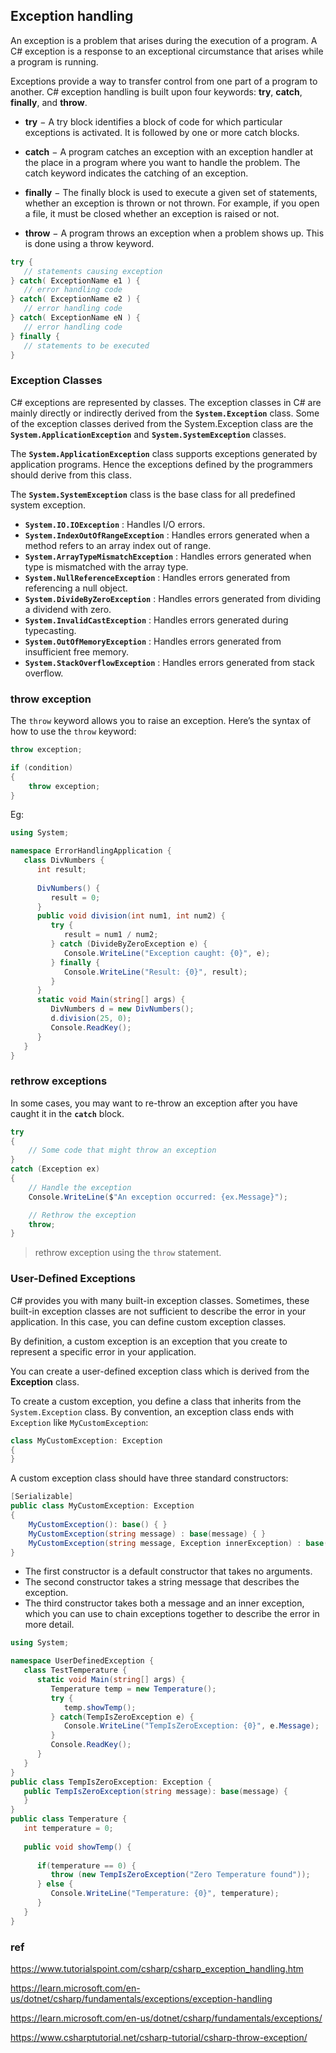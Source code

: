 ## Exception handling

An exception is a problem that arises during the execution of a program. A C# exception is a response to an exceptional circumstance that arises while a program is running.


Exceptions provide a way to transfer control from one part of a program to another. C# exception handling is built upon four keywords: **try**, **catch**, **finally**, and **throw**.

-   **try** − A try block identifies a block of code for which particular exceptions is activated. It is followed by one or more catch blocks.
    
-   **catch** − A program catches an exception with an exception handler at the place in a program where you want to handle the problem. The catch keyword indicates the catching of an exception.
    
-   **finally** − The finally block is used to execute a given set of statements, whether an exception is thrown or not thrown. For example, if you open a file, it must be closed whether an exception is raised or not.
    
-   **throw** − A program throws an exception when a problem shows up. This is done using a throw keyword.


```cs
try {
   // statements causing exception
} catch( ExceptionName e1 ) {
   // error handling code
} catch( ExceptionName e2 ) {
   // error handling code
} catch( ExceptionName eN ) {
   // error handling code
} finally {
   // statements to be executed
}
```

### Exception Classes

C# exceptions are represented by classes. The exception classes in C# are mainly directly or indirectly derived from the **`System.Exception`** class. Some of the exception classes derived from the System.Exception class are the **`System.ApplicationException`** and **`System.SystemException`** classes.

The **`System.ApplicationException`** class supports exceptions generated by application programs. Hence the exceptions defined by the programmers should derive from this class.

The **`System.SystemException`** class is the base class for all predefined system exception.

- **`System.IO.IOException`** : Handles I/O errors.
- **`System.IndexOutOfRangeException`** : Handles errors generated when a method refers to an array index out of range.
- **`System.ArrayTypeMismatchException`** : Handles errors generated when type is mismatched with the array type.
- **`System.NullReferenceException`** : Handles errors generated from referencing a null object.
- **`System.DivideByZeroException`** : Handles errors generated from dividing a dividend with zero.
- **`System.InvalidCastException`** : Handles errors generated during typecasting.
- **`System.OutOfMemoryException`** : Handles errors generated from insufficient free memory.
- **`System.StackOverflowException`** : Handles errors generated from stack overflow.

### throw exception

The `throw` keyword allows you to raise an exception. Here’s the syntax of how to use the `throw` keyword:

```cs
throw exception;
```


```cs
if (condition)
{
    throw exception;
}
```

Eg:
```cs
using System;

namespace ErrorHandlingApplication {
   class DivNumbers {
      int result;
      
      DivNumbers() {
         result = 0;
      }
      public void division(int num1, int num2) {
         try {
            result = num1 / num2;
         } catch (DivideByZeroException e) {
            Console.WriteLine("Exception caught: {0}", e);
         } finally {
            Console.WriteLine("Result: {0}", result);
         }
      }
      static void Main(string[] args) {
         DivNumbers d = new DivNumbers();
         d.division(25, 0);
         Console.ReadKey();
      }
   }
}
```

### rethrow exceptions
In some cases, you may want to re-throw an exception after you have caught it in the **`catch`** block.

```cs
try
{
    // Some code that might throw an exception
}
catch (Exception ex)
{
    // Handle the exception
    Console.WriteLine($"An exception occurred: {ex.Message}");

    // Rethrow the exception
    throw;
}
```

> rethrow exception using the `throw` statement.

### User-Defined Exceptions
C# provides you with many built-in exception classes. Sometimes, these built-in exception classes are not sufficient to describe the error in your application. In this case, you can define custom exception classes.

By definition, a custom exception is an exception that you create to represent a specific error in your application.

You can create a user-defined exception class which is derived from the **Exception** class.

To create a custom exception, you define a class that inherits from the `System.Exception` class. By convention, an exception class ends with `Exception` like `MyCustomException`:

```cs
class MyCustomException: Exception
{
}
```

A custom exception class should have three standard constructors:

```cs
[Serializable]
public class MyCustomException: Exception
{
    MyCustomException(): base() { }
    MyCustomException(string message) : base(message) { }
    MyCustomException(string message, Exception innerException) : base(message, innerException) { }
}

```

-   The first constructor is a default constructor that takes no arguments.
-   The second constructor takes a string message that describes the exception.
-   The third constructor takes both a message and an inner exception, which you can use to chain exceptions together to describe the error in more detail.


```cs
using System;

namespace UserDefinedException {
   class TestTemperature {
      static void Main(string[] args) {
         Temperature temp = new Temperature();
         try {
            temp.showTemp();
         } catch(TempIsZeroException e) {
            Console.WriteLine("TempIsZeroException: {0}", e.Message);
         }
         Console.ReadKey();
      }
   }
}
public class TempIsZeroException: Exception {
   public TempIsZeroException(string message): base(message) {
   }
}
public class Temperature {
   int temperature = 0;
   
   public void showTemp() {
      
      if(temperature == 0) {
         throw (new TempIsZeroException("Zero Temperature found"));
      } else {
         Console.WriteLine("Temperature: {0}", temperature);
      }
   }
}

```




### ref
https://www.tutorialspoint.com/csharp/csharp_exception_handling.htm

https://learn.microsoft.com/en-us/dotnet/csharp/fundamentals/exceptions/exception-handling

https://learn.microsoft.com/en-us/dotnet/csharp/fundamentals/exceptions/

https://www.csharptutorial.net/csharp-tutorial/csharp-throw-exception/


